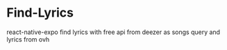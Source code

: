 # Find-Lyrics
react-native-expo find lyrics with free api from deezer as songs query and lyrics from ovh
